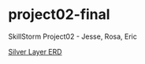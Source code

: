 # project02-final

SkillStorm Project02 - Jesse, Rosa, Eric

[Silver Layer ERD](https://app.quickdatabasediagrams.com/#/d/I1yY7B)
